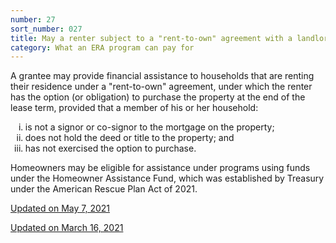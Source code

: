 ```yaml
---
number: 27
sort_number: 027
title: May a renter subject to a "rent-to-own" agreement with a landlord be eligible for ERA assistance?
category: What an ERA program can pay for
---
```


A grantee may provide financial assistance to households that are renting their residence under a "rent-to-own" agreement, under which the renter has the option (or obligation) to purchase the property at the end of the lease term, provided that a member of his or her household:

<ol style="list-style-type: lower-roman;">
  <li>is not a signor or co-signor to the mortgage on the property;</li>
  <li>does not hold the deed or title to the property; and</li>
  <li>has not exercised the option to purchase.</li>
</ol>

Homeowners may be eligible for assistance under programs using funds under the Homeowner Assistance Fund, which was established by Treasury under the American Rescue Plan Act of 2021.

<a href="{{ site.baseurl }}/implementation-guidance/changes/" class="era-guidance__datestamp">Updated on May 7, 2021</a>

<a href="{{ site.baseurl }}/implementation-guidance/changes/" class="era-guidance__datestamp">Updated on March 16, 2021</a>